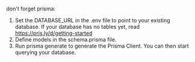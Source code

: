 don't forget prisma:

1. Set the DATABASE_URL in the .env file to point to your existing database. If your database has no tables yet, read https://pris.ly/d/getting-started
2. Define models in the schema.prisma file.
3. Run prisma generate to generate the Prisma Client. You can then start querying your database.
